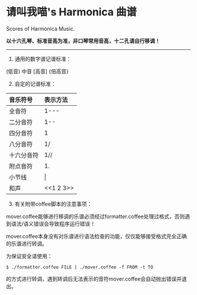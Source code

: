 # 请叫我喵's Harmonica 曲谱

Scores of Harmonica Music.

**以十六孔琴、标准音高为准，非口琴常用音高，十二孔请自行移调！**

-----

1. 通用的数字谱记谱标准：

\(低音\)    中音    \[高音\]    {倍高音}

2. 自定的记谱标准：

| 音乐符号 | 表示方法|
| :------------- | :------------- |
|全音符|1---|
|二分音符|1--|
|四分音符|1|
|八分音符|1/|
|十六分音符|1//|
|附点音符|1.|
|小节线|\||
|和声|<<1 2 3>>||

3. 有关附带coffee脚本的注意事项：

mover.coffee能够进行移调的乐谱必须经过formatter.coffee处理过格式，否则遇到语法/语义错误会导致程序运行错误！

mover.coffee本身没有对乐谱进行语法检查的功能，仅仅能够接受格式完全正确的乐谱进行转调。

为保证安全请使用：

````
$ ./formatter.coffee FILE | ./mover.coffee -f FROM -t TO
````

的方式进行转调，遇到转调后无法表示的音符mover.coffee会自动抛出错误并退出。
